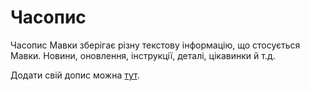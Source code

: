 # Часопис

<subject>Часопис Мавки</subject> зберігає різну текстову інформацію, що стосується <subject>Мавки</subject>. Новини,
оновлення, інструкції, деталі, цікавинки й т.д.

Додати свій допис можна [тут](https://github.com/mavka-ukr/chasopys).